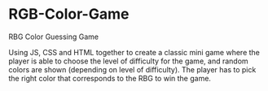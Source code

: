 # RGB-Color-Game
RBG Color Guessing Game

Using   JS,   CSS   and   HTML   together   to   create   a   classic   mini   game   where   the   player   is   able   to   choose   the   level   of   difficulty   for   the game,   and   random   colors   are   shown   (depending   on   level   of   difficulty).   The   player   has   to   pick   the   right   color   that   corresponds   to the   RBG   to   win   the   game.
